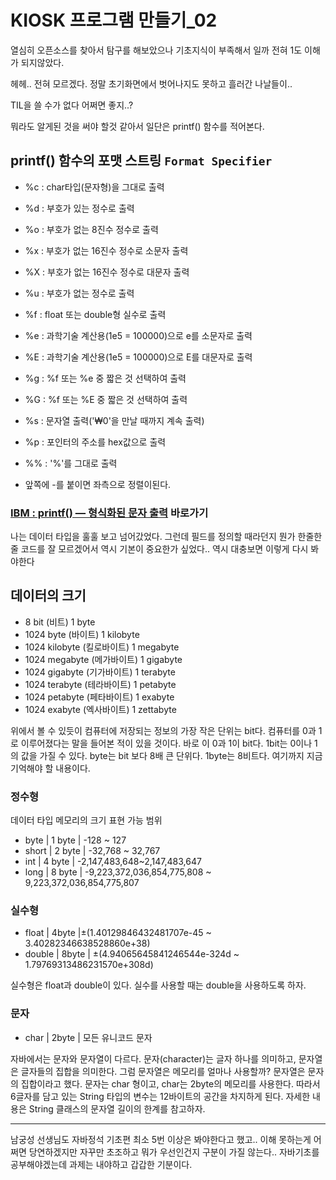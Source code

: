 # KIOSK 프로그램 만들기_02

열심히 오픈소스를 찾아서 탐구를 해보았으나 기초지식이 부족해서 일까 전혀 1도 이해가 되지않았다.

헤헤.. 전혀 모르겠다.
정말 초기화면에서 벗어나지도 못하고 흘러간 나날들이..

TIL을 쓸 수가 없다 어쩌면 좋지..?

뭐라도 알게된 것을 써야 할것 같아서 일단은 printf() 함수를 적어본다.

## printf() 함수의 포맷 스트링 `Format Specifier`

* %c : char타입(문자형)을 그대로 출력
* %d : 부호가 있는 정수로 출력
* %o : 부호가 없는 8진수 정수로 출력
* %x : 부호가 없는 16진수 정수로 소문자 출력
* %X : 부호가 없는 16진수 정수로 대문자 출력
* %u : 부호가 없는 정수로 출력
* %f : float 또는 double형 실수로 출력
* %e : 과학기술 계산용(1e5 = 100000)으로 e를 소문자로 출력
* %E : 과학기술 계산용(1e5 = 100000)으로 E를 대문자로 출력
* %g : %f 또는 %e 중 짧은 것 선택하여 출력
* %G : %f 또는 %E 중 짧은 것 선택하여 출력
* %s : 문자열 출력('₩0'을 만날 때까지 계속 출력)
* %p : 포인터의 주소를 hex값으로 출력
* %% : '%'를 그대로 출력

* 앞쪽에 -를 붙이면 좌측으로 정렬이된다.

### [IBM : printf() — 형식화된 문자 출력](https://www.ibm.com/docs/ko/i/7.3?topic=functions-printf-print-formatted-characters) 바로가기

나는 데이터 타입을 훌훌 보고 넘어갔었다.
그런데 필드를 정의할 때라던지 뭔가 한줄한줄 코드를 잘 모르겠어서 역시 기본이 중요한가 싶었다.. 역시 대충보면 이렇게 다시 봐야한다

## 데이터의 크기

- 8 bit (비트)	1 byte
- 1024 byte (바이트)	1 kilobyte
- 1024 kilobyte (킬로바이트)	1 megabyte
- 1024 megabyte (메가바이트)	1 gigabyte
- 1024 gigabyte  (기가바이트)	1 terabyte
- 1024 terabyte (테라바이트)	1 petabyte
- 1024 petabyte (페타바이트)	1 exabyte
- 1024 exabyte (엑사바이트)	1 zettabyte

위에서 볼 수 있듯이 컴퓨터에 저장되는 정보의 가장 작은 단위는 bit다. 
컴퓨터를 0과 1로 이루어졌다는 말을 들어본 적이 있을 것이다.
바로 이 0과 1이 bit다. 1bit는 0이나 1의 값을 가질 수 있다.
byte는 bit 보다 8배 큰 단위다. 1byte는 8비트다. 
여기까지 지금 기억해야 할 내용이다.

### **정수형**

데이터 타입	메모리의 크기	표현 가능 범위

- byte	| 1 byte	| -128 ~ 127
- short |	2 byte	| -32,768 ~ 32,767
- int	| 4 byte	| -2,147,483,648~2,147,483,647
- long	| 8 byte	| -9,223,372,036,854,775,808 ~ 9,223,372,036,854,775,807

### **실수형**

- float	| 4byte	|±(1.40129846432481707e-45 ~ 3.40282346638528860e+38)
- double	| 8byte	| ±(4.94065645841246544e-324d ~ 1.79769313486231570e+308d)

실수형은 float과 double이 있다. 실수를 사용할 때는 double을 사용하도록 하자.

### **문자**

- char	| 2byte	| 모든 유니코드 문자

자바에서는 문자와 문자열이 다르다. 문자(character)는 글자 하나를 의미하고, 문자열은 글자들의 집합을 의미한다. 그럼 문자열은 메모리를 얼마나 사용할까? 문자열은 문자의 집합이라고 했다. 문자는 char 형이고, char는 2byte의 메모리를 사용한다. 따라서 6글자를 담고 있는 String 타입의 변수는 12바이트의 공간을 차지하게 된다. 자세한 내용은 String 클래스의 문자열 길이의 한계를 참고하자.

<hr>

남궁성 선생님도 자바정석 기초편 최소 5번 이상은 봐야한다고 했고.. 이해 못하는게 어쩌면 당연하겠지만
자꾸만 초조하고 뭐가 우선인건지 구분이 가질 않는다.. 자바기초를 공부해야겠는데 과제는 내야하고 갑갑한 기분이다.
